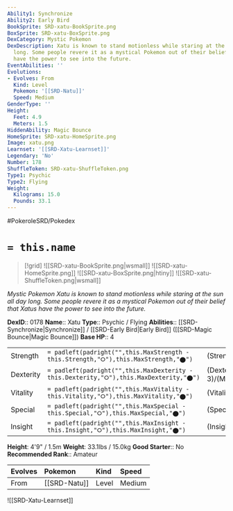 ```yaml
---
Ability1: Synchronize
Ability2: Early Bird
BookSprite: SRD-xatu-BookSprite.png
BoxSprite: SRD-xatu-BoxSprite.png
DexCategory: Mystic Pokemon
DexDescription: Xatu is known to stand motionless while staring at the sun all day
  long. Some people revere it as a mystical Pokemon out of their belief that Xatus
  have the power to see into the future.
EventAbilities: ''
Evolutions:
- Evolves: From
  Kind: Level
  Pokemon: '[[SRD-Natu]]'
  Speed: Medium
GenderType: ''
Height:
  Feet: 4.9
  Meters: 1.5
HiddenAbility: Magic Bounce
HomeSprite: SRD-xatu-HomeSprite.png
Image: xatu.png
Learnset: '[[SRD-Xatu-Learnset]]'
Legendary: 'No'
Number: 178
ShuffleToken: SRD-xatu-ShuffleToken.png
Type1: Psychic
Type2: Flying
Weight:
  Kilograms: 15.0
  Pounds: 33.1
---
```


#PokeroleSRD/Pokedex

# `= this.name`

> [!grid]
> ![[SRD-xatu-BookSprite.png|wsmall]]
> ![[SRD-xatu-HomeSprite.png]]
> ![[SRD-xatu-BoxSprite.png|htiny]]
> ![[SRD-xatu-ShuffleToken.png|wsmall]]


*Mystic Pokemon*
*Xatu is known to stand motionless while staring at the sun all day long. Some people revere it as a mystical Pokemon out of their belief that Xatus have the power to see into the future.*

**DexID**:: 0178
**Name**:: Xatu
**Type**:: Psychic / Flying
**Abilities**:: [[SRD-Synchronize|Synchronize]] / [[SRD-Early Bird|Early Bird]] ([[SRD-Magic Bounce|Magic Bounce]])
**Base HP**:: 4

|           |                                                                                        |                                          |
| --------- | -------------------------------------------------------------------------------------- | ---------------------------------------- |
| Strength  | `= padleft(padright("",this.MaxStrength - this.Strength,"⭘"),this.MaxStrength,"⬤")`    | (Strength::2)/(MaxStrength::5)   |
| Dexterity | `= padleft(padright("",this.MaxDexterity - this.Dexterity,"⭘"),this.MaxDexterity,"⬤")` | (Dexterity:: 3)/(MaxDexterity::6) |
| Vitality  | `= padleft(padright("",this.MaxVitality - this.Vitality,"⭘"),this.MaxVitality,"⬤")`    | (Vitality::2)/(MaxVitality::5)   |
| Special   | `= padleft(padright("",this.MaxSpecial - this.Special,"⭘"),this.MaxSpecial,"⬤")`       | (Special::3)/(MaxSpecial::6)     |
| Insight   | `= padleft(padright("",this.MaxInsight - this.Insight,"⭘"),this.MaxInsight,"⬤")`       | (Insight::2)/(MaxInsight::5)     |

**Height**: 4'9" / 1.5m
**Weight**: 33.1lbs / 15.0kg
**Good Starter**:: No
**Recommended Rank**:: Amateur

| Evolves   | Pokemon      | Kind   | Speed   |
|:----------|:-------------|:-------|:--------|
| From      | [[SRD-Natu]] | Level  | Medium  |

![[SRD-Xatu-Learnset]]